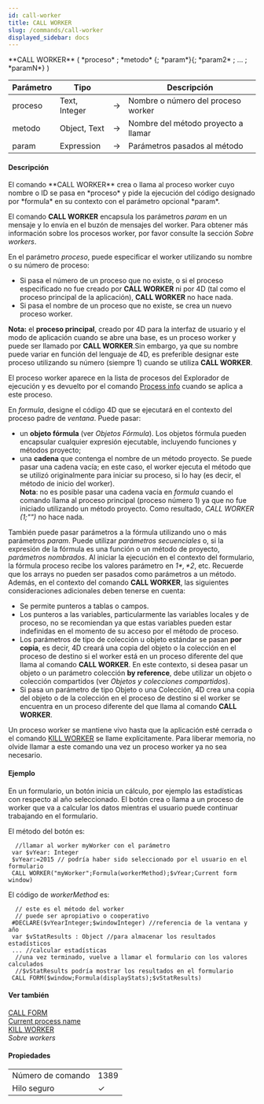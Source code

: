```yaml
---
id: call-worker
title: CALL WORKER
slug: /commands/call-worker
displayed_sidebar: docs
---
```


<!--REF #_command_.CALL WORKER.Syntax-->**CALL WORKER** ( *proceso* ; *metodo* {; *param*}{; *param2* ; ... ; *paramN*} )<!-- END REF-->
<!--REF #_command_.CALL WORKER.Params-->
| Parámetro | Tipo |  | Descripción |
| --- | --- | --- | --- |
| proceso | Text, Integer | &#8594;  | Nombre o número del proceso worker |
| metodo | Object, Text | &#8594;  | Nombre del método proyecto a llamar |
| param | Expression | &#8594;  | Parámetros pasados al método |

<!-- END REF-->

#### Descripción 

<!--REF #_command_.CALL WORKER.Summary-->El comando **CALL WORKER** crea o llama al proceso worker cuyo nombre o ID se pasa en *proceso* y pide la ejecución del código designado por *formula* en su contexto con el parámetro opcional *param*.<!-- END REF-->

El comando **CALL WORKER** encapsula los parámetros *param* en un mensaje y lo envía en el buzón de mensajes del worker. Para obtener más información sobre los procesos worker, por favor consulte la sección *Sobre workers*.

En el parámetro *proceso*, puede especificar el worker utilizando su nombre o su número de proceso:

* Si pasa el número de un proceso que no existe, o si el proceso especificado no fue creado por **CALL WORKER** ni por 4D (tal como el proceso principal de la aplicación), **CALL WORKER** no hace nada.
* Si pasa el nombre de un proceso que no existe, se crea un nuevo proceso worker.

**Nota:** el **proceso principal**, creado por 4D para la interfaz de usuario y el modo de aplicación cuando se abre una base, es un proceso worker y puede ser llamado por **CALL WORKER**.Sin embargo, ya que su nombre puede variar en función del lenguaje de 4D, es preferible designar este proceso utilizando su número (siempre 1) cuando se utiliza **CALL WORKER**.

El proceso worker aparece en la lista de procesos del Explorador de ejecución y es devuelto por el comando [Process info](../commands/process-info.md) cuando se aplica a este proceso.

En *formula*, designe el código 4D que se ejecutará en el contexto del proceso padre de *ventana*. Puede pasar:

* un **objeto fórmula** (ver *Objetos Fórmula*). Los objetos fórmula pueden encapsular cualquier expresión ejecutable, incluyendo funciones y métodos proyecto;
* una **cadena** que contenga el nombre de un método proyecto. Se puede pasar una cadena vacía; en este caso, el worker ejecuta el método que se utilizó originalmente para iniciar su proceso, si lo hay (es decir, el método de inicio del worker).  
**Nota**: no es posible pasar una cadena vacía en *formula* cuando el comando llama al proceso principal (proceso número 1) ya que no fue iniciado utilizando un método proyecto. Como resultado, **CALL WORKER* (1;"")* no hace nada.

También puede pasar parámetros a la fórmula utilizando uno o más parámetros *param*. Puede utilizar *parámetros secuenciales* o, si la expresión de la fórmula es una función o un método de proyecto, *parámetros nombrados*. Al iniciar la ejecución en el contexto del formulario, la fórmula proceso recibe los valores parámetro en *$1*, *$2*, etc. Recuerde que los arrays no pueden ser pasados ​​como parámetros a un método. Además, en el contexto del comando **CALL WORKER**, las siguientes consideraciones adicionales deben tenerse en cuenta:

* Se permite punteros a tablas o campos.
* Los punteros a las variables, particularmente las variables locales y de proceso, no se recomiendan ya que estas variables pueden estar indefinidas en el momento de su acceso por el método de proceso.
* Los parámetros de tipo de colección u objeto estándar se pasan **por copia**, es decir, 4D creará una copia del objeto o la colección en el proceso de destino si el worker está en un proceso diferente del que llama al comando **CALL WORKER**. En este contexto, si desea pasar un objeto o un parámetro colección **by reference**, debe utilizar un objeto o colección compartidos (ver *Objetos y colecciones compartidos*).
* Si pasa un parámetro de tipo Objeto o una Colección, 4D crea una copia del objeto o de la colección en el proceso de destino si el worker se encuentra en un proceso diferente del que llama al comando **CALL WORKER**.

Un proceso worker se mantiene vivo hasta que la aplicación esté cerrada o el comando [KILL WORKER](kill-worker.md) se llame explícitamente. Para liberar memoria, no olvide llamar a este comando una vez un proceso worker ya no sea necesario.

#### Ejemplo 

En un formulario, un botón inicia un cálculo, por ejemplo las estadísticas con respecto al año seleccionado. El botón crea o llama a un proceso de worker que va a calcular los datos mientras el usuario puede continuar trabajando en el formulario.  
  
El método del botón es:

```4d
  //llamar al worker myWorker con el parámetro
 var $vYear: Integer
 $vYear:=2015 // podría haber sido seleccionado por el usuario en el formulario
 CALL WORKER("myWorker";Formula(workerMethod);$vYear;Current form window)
```

El código de *workerMethod* es:

```4d
  // este es el método del worker
  // puede ser apropiativo o cooperativo
 #DECLARE($vYearInteger;$windowInteger) //referencia de la ventana y año
 var $vStatResults : Object //para almacenar los resultados estadísticos
 ... //calcular estadísticas
  //una vez terminado, vuelve a llamar el formulario con los valores calculados
  //$vStatResults podría mostrar los resultados en el formulario
 CALL FORM($window;Formula(displayStats);$vStatResults)
```

#### Ver también 

[CALL FORM](../commands/call-form.md)  
[Current process name](current-process-name.md)  
[KILL WORKER](kill-worker.md)  
*Sobre workers*  

#### Propiedades

|  |  |
| --- | --- |
| Número de comando | 1389 |
| Hilo seguro | &check; |


